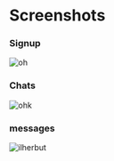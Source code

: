 # Screenshots
### Signup
![oh](https://i.imgur.com/ZeGCxPY.jpeg)
### Chats
![ohk](https://i.imgur.com/t3P2SKM.jpeg)
### messages
![ilherbut](https://i.imgur.com/xWeWpsP.jpeg)
